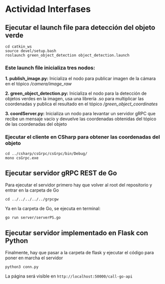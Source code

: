# Actividad Interfases

## Ejecutar el launch file para detección del objeto verde

```
cd catkin_ws
source devel/setup.bash
roslaunch green_object_detection object_detection.launch
```

### Este launch file inicializa tres nodos:
**1. publish_image.py:** Inicializa el nodo para publicar imagen de la cámara en el tópico */camera/image\_raw*

**2. green\_object_detection.py:** Inicializa el nodo para la detección de objetos verdes en la imagen, usa una librería .so para multiplicar las coordenadas y publica el resultado en el tópico */green\_object\_coordinates*

**3. coordServer.py:** Inicializa un nodo para levantar un servidor gRPC que recibe un mensaje vacío y devuelve las coordenadas obtenidas del tópico de las coordenadas del objeto

### Ejecutar el cliente en CSharp para obtener las coordenadas del objeto

```
cd ../csharp/csGrpc/csGrpc/bin/Debug/
mono csGrpc.exe
```

## Ejecutar servidor gRPC REST de Go
Para ejecutar el servidor primero hay que volver al root del repositorio y entrar en la carpeta de Go
```
cd ../../../../../grpcgw
```

Ya en la carpeta de Go, se ejecuta en terminal:

```
go run server/serverPS.go
```
## Ejecutar servidor implementado en Flask con Python
Finalmente, hay que pasar a la carpeta de flask y ejecutar el código para poner en marcha el servidor

```
python3 conn.py
```

La página será visible en `http://localhost:50000/call-go-api`